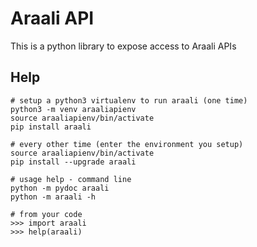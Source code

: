 # Araali API

This is a python library to expose access to Araali APIs

## Help
```
# setup a python3 virtualenv to run araali (one time)
python3 -m venv araaliapienv
source araaliapienv/bin/activate
pip install araali

# every other time (enter the environment you setup)
source araaliapienv/bin/activate
pip install --upgrade araali

# usage help - command line
python -m pydoc araali
python -m araali -h

# from your code
>>> import araali
>>> help(araali)
```

